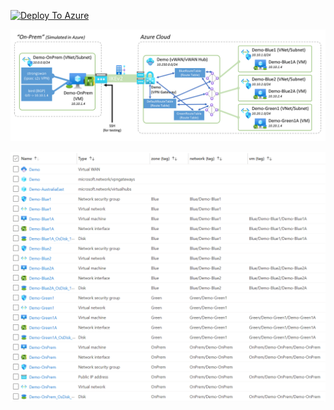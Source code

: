 [![Deploy To Azure](https://aka.ms/deploytoazurebutton)](https://portal.azure.com/#create/Microsoft.Template/uri/https%3A%2F%2Fraw.githubusercontent.com%2FScottHolden%2FAzureGym%2Fmain%2FVWanDemo%2Fdeploy.json)

![Logical Diagram](media/vwan-demo.png)

![Resource List](media/vwan-resources.png)